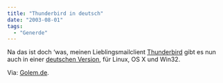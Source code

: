 ```yaml
---
title: "Thunderbird in deutsch"
date: "2003-08-01"
tags:
  - "Generde"
---
```


Na das ist doch ‘was, meinen Lieblingsmailclient [Thunderbird](http://www.mozilla.org/projects/thunderbird/) gibt es nun auch in einer [deutschen Version](http://ftp.mozilla.org/pub/thunderbird/releases/0.1/contrib-localized/), für Linux, OS X und Win32.

Via: [Golem.de](http://www.golem.de/0308/26755.html).

